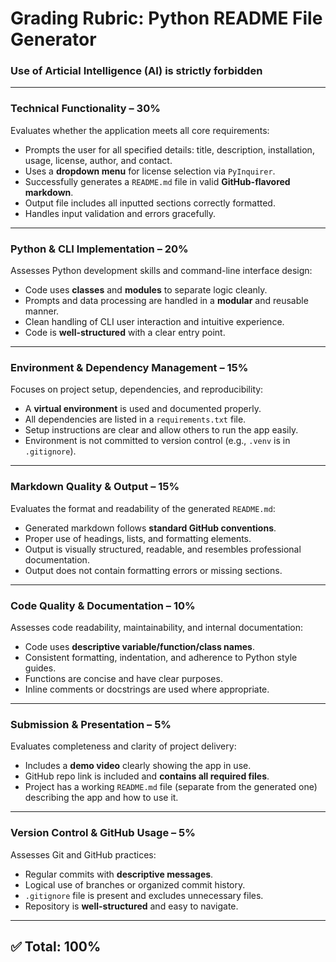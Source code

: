 # Grading Rubric: Python README File Generator

### **Use of Articial Intelligence (AI) is strictly forbidden**

---

### **Technical Functionality – 30%**

Evaluates whether the application meets all core requirements:

- Prompts the user for all specified details: title, description, installation, usage, license, author, and contact.
- Uses a **dropdown menu** for license selection via `PyInquirer`.
- Successfully generates a `README.md` file in valid **GitHub-flavored markdown**.
- Output file includes all inputted sections correctly formatted.
- Handles input validation and errors gracefully.

---

### **Python & CLI Implementation – 20%**

Assesses Python development skills and command-line interface design:

- Code uses **classes** and **modules** to separate logic cleanly.
- Prompts and data processing are handled in a **modular** and reusable manner.
- Clean handling of CLI user interaction and intuitive experience.
- Code is **well-structured** with a clear entry point.

---

### **Environment & Dependency Management – 15%**

Focuses on project setup, dependencies, and reproducibility:

- A **virtual environment** is used and documented properly.
- All dependencies are listed in a `requirements.txt` file.
- Setup instructions are clear and allow others to run the app easily.
- Environment is not committed to version control (e.g., `.venv` is in `.gitignore`).

---

### **Markdown Quality & Output – 15%**

Evaluates the format and readability of the generated `README.md`:

- Generated markdown follows **standard GitHub conventions**.
- Proper use of headings, lists, and formatting elements.
- Output is visually structured, readable, and resembles professional documentation.
- Output does not contain formatting errors or missing sections.

---

### **Code Quality & Documentation – 10%**

Assesses code readability, maintainability, and internal documentation:

- Code uses **descriptive variable/function/class names**.
- Consistent formatting, indentation, and adherence to Python style guides.
- Functions are concise and have clear purposes.
- Inline comments or docstrings are used where appropriate.

---

### **Submission & Presentation – 5%**

Evaluates completeness and clarity of project delivery:

- Includes a **demo video** clearly showing the app in use.
- GitHub repo link is included and **contains all required files**.
- Project has a working `README.md` file (separate from the generated one) describing the app and how to use it.

---

### **Version Control & GitHub Usage – 5%**

Assesses Git and GitHub practices:

- Regular commits with **descriptive messages**.
- Logical use of branches or organized commit history.
- `.gitignore` file is present and excludes unnecessary files.
- Repository is **well-structured** and easy to navigate.

---

## ✅ Total: 100%
